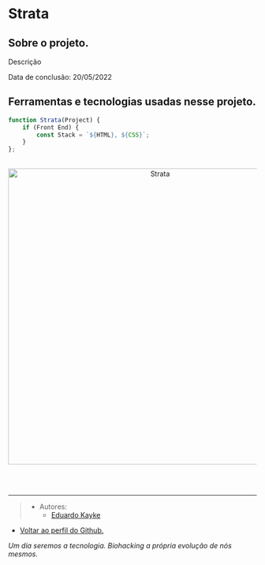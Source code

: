 # Strata

## Sobre o projeto.
Descrição

Data de conclusão: 20/05/2022
## Ferramentas e tecnologias usadas nesse projeto.
 
```js
function Strata(Project) {
    if (Front End) {
        const Stack = `${HTML}, ${CSS}`;
    }
};
```
<br>

<div align="center">

<img src="Projetos/img/readme1.jpg" alt="Strata" width="600"/>

</div>

<br><br>

---

> - Autores: 
>   - [Eduardo Kayke](https://github.com/EduardoKayke "Perfil do Eduardo")

- [Voltar ao perfil do Github.](https://github.com/EduardoKayke "Perfil do Eduardo")

_Um dia seremos a tecnologia. Biohacking a própria evolução de nós mesmos._


